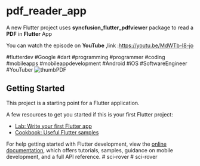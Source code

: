 # pdf_reader_app

A new Flutter project uses **syncfusion_flutter_pdfviewer** package to read a **PDF** in **Flutter** App 

You can watch the episode on **YouTube** ,link :https://youtu.be/MdWTb-I8-jo

#flutterdev  #Google #dart #programming #programmer #coding #mobileapps #mobileappdevelopment #Android #iOS #SoftwareEngineer #YouTuber
![thumbPDF](https://user-images.githubusercontent.com/36349126/186736866-641b5769-99bd-4492-aa26-45f2770a51b0.png)

## Getting Started

This project is a starting point for a Flutter application.

A few resources to get you started if this is your first Flutter project:

- [Lab: Write your first Flutter app](https://docs.flutter.dev/get-started/codelab)
- [Cookbook: Useful Flutter samples](https://docs.flutter.dev/cookbook)

For help getting started with Flutter development, view the
[online documentation](https://docs.flutter.dev/), which offers tutorials,
samples, guidance on mobile development, and a full API reference.
#   s c i - r o v e r  
 #   s c i - r o v e r  
 